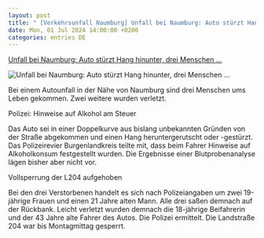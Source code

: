 ```yaml
---
layout: post
title: " [Verkehrsunfall Naumburg] Unfall bei Naumburg: Auto stürzt Hang hinunter, drei Menschen ..."
date: Mon, 01 Jul 2024 14:00:00 +0200
categories: entries DE
---
```

[Unfall bei Naumburg: Auto stürzt Hang hinunter, drei Menschen ...](https://www.mdr.de/nachrichten/sachsen-anhalt/halle/burgenland/autounfall-naumburg-schoenburg-tote-verletzte-102.html)

![Unfall bei Naumburg: Auto stürzt Hang hinunter, drei Menschen ...](https://cdn.mdr.de/nachrichten/sachsen-anhalt/halle/burgenland/unfall-naumburg-100_v-variantBig16x9_wm-true_zc-ecbbafc6.jpg?version=25758)

Bei einem Autounfall in der Nähe von Naumburg sind drei Menschen ums Leben gekommen. Zwei weitere wurden verletzt.

Polizei: Hinweise auf Alkohol am Steuer

Das Auto sei in einer Doppelkurve aus bislang unbekannten Gründen von der Straße abgekommen und einen Hang heruntergerutscht oder -gestürzt. Das Polizeirevier Burgenlandkreis teilte mit, dass beim Fahrer Hinweise auf Alkoholkonsum festgestellt wurden. Die Ergebnisse einer Blutprobenanalyse lägen bisher aber nicht vor.

Vollsperrung der L204 aufgehoben

Bei den drei Verstorbenen handelt es sich nach Polizeiangaben um zwei 19-jährige Frauen und einen 21 Jahre alten Mann. Alle drei saßen demnach auf der Rückbank. Leicht verletzt wurden demnach die 18-jährige Beifahrerin und der 43 Jahre alte Fahrer des Autos. Die Polizei ermittelt. Die Landstraße 204 war bis Montagmittag gesperrt.

